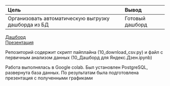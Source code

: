 |        Цель         |      Вывод         |
| :------------------ | :------------------|
|Организовать автоматическую выгрузку дашборда из БД|Готовый дашборд|


[Дашборд](https://public.tableau.com/views/VaLe_dash_v01-01/Dashboard?:language=en-US&:display_count=n&:origin=viz_share_link)  
[Презентация](https://github.com/valeraleraleb/Yandex_educational_projects/blob/main/%D0%94%D0%B0%D1%88%D0%B1%D0%BE%D1%80%D0%B4/VaLe_dash_presentation_v01-01.pdf)

Репозиторий содержит скрипт пайплайна (10_download_csv.py) и файл с первичным анализом данных (10_Дашборд для Яндекс.Дзен.ipynb)

Работа выполнялась в Google colab. Был установлен PostgreSQL, развернута база данных. По результатам была подготовлена презентация с полученными графиками

